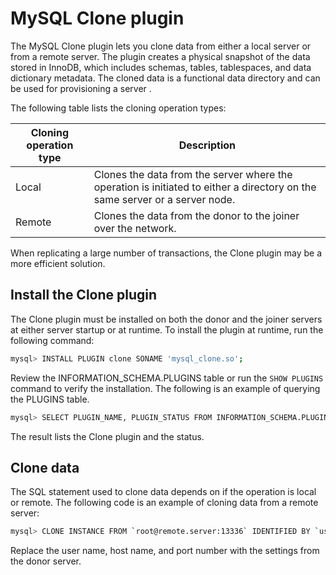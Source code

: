# MySQL Clone plugin

The MySQL Clone plugin lets you clone data from either a local server or from a remote server. The plugin creates a physical snapshot of the data stored in InnoDB, which includes schemas, tables, tablespaces, and data dictionary metadata. The cloned data is a functional data directory and can be used for provisioning a server .

The following table lists the cloning operation types:

| Cloning operation type | Description |
|---|---|
| Local | Clones the data from the server where the operation is initiated to either a directory on the same server or a server node. |
| Remote | Clones the data from the donor to the joiner over the network. |

When replicating a large number of transactions, the Clone plugin may be a more efficient solution. 

## Install the Clone plugin

The Clone plugin must be installed on both the donor and the joiner servers at either server startup or at runtime. To install the plugin at runtime, run the following command:

```{.bash data-prompt="mysql>"}
mysql> INSTALL PLUGIN clone SONAME 'mysql_clone.so';
```

Review the INFORMATION_SCHEMA.PLUGINS table or run the `SHOW PLUGINS` command to verify the installation. The following is an example of querying the PLUGINS table.

```{.bash data-prompt="mysql>"}
mysql> SELECT PLUGIN_NAME, PLUGIN_STATUS FROM INFORMATION_SCHEMA.PLUGINS WHERE PLUGIN_NAME='clone';
```

The result lists the Clone plugin and the status.

## Clone data

The SQL statement used to clone data depends on if the operation is local or remote. The following code is an example of cloning data from a remote server:

```{.bash data-prompt="mysql>"}
mysql> CLONE INSTANCE FROM `root@remote.server:13336` IDENTIFIED BY `user`;
```

Replace the user name, host name, and port number with the settings from the donor server.
